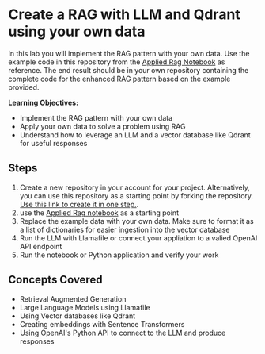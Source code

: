 # Create a RAG with LLM and Qdrant using your own data

In this lab you will implement the RAG pattern with your own data. Use the example code in this repository from the [Applied Rag Notebook](./examples/3-applied-rag/embeddings.ipynb) as reference. The end result should be in your own repository containing the complete code for the enhanced RAG pattern based on the example provided.

**Learning Objectives:**

* Implement the RAG pattern with your own data
* Apply your own data to solve a problem using RAG
* Understand how to leverage an LLM and a vector database like Qdrant for useful responses

## Steps

1. Create a new repository in your account for your project. Alternatively, you can use this repository as a starting point by forking the repository. [Use this link to create it in one step.](https://github.com/alfredodeza/learn-retrieval-augmented-generation/generate).
2. use the [Applied Rag notebook](./examples/3-applied-rag/embeddings.ipynb) as a starting point
3. Replace the example data with your own data. Make sure to format it as a list of dictionaries for easier ingestion into the vector database
4. Run the LLM with Llamafile or connect your appliation to a valied OpenAI API endpoint
5. Run the notebook or Python application and verify your work

## Concepts Covered

* Retrieval Augmented Generation
* Large Language Models using Llamafile
* Using Vector databases like Qdrant
* Creating embeddings with Sentence Transformers
* Using OpenAI's Python API to connect to the LLM and produce responses
